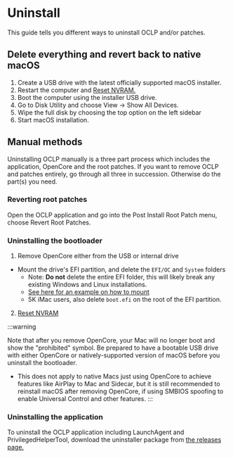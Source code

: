 # Uninstall

This guide tells you different ways to uninstall OCLP and/or patches.

## Delete everything and revert back to native macOS

1. Create a USB drive with the latest officially supported macOS installer.
2. Restart the computer and [Reset NVRAM.](https://support.apple.com/HT204063)
3. Boot the computer using the installer USB drive.
4. Go to Disk Utility and choose View -> Show All Devices.
5. Wipe the full disk by choosing the top option on the left sidebar
6. Start macOS installation.

## Manual methods

Uninstalling OCLP manually is a three part process which includes the application, OpenCore and the root patches. If you want to remove OCLP and patches entirely, go through all three in succession. Otherwise do the part(s) you need.

### Reverting root patches

Open the OCLP application and go into the Post Install Root Patch menu, choose Revert Root Patches. 

### Uninstalling the bootloader

1. Remove OpenCore either from the USB or internal drive

  * Mount the drive's EFI partition, and delete the `EFI/OC` and `System` folders
    * Note: **Do not** delete the entire EFI folder, this will likely break any existing Windows and Linux installations.
    * [See here for an example on how to mount](https://dortania.github.io/OpenCore-Post-Install/universal/oc2hdd.html)
    * 5K iMac users, also delete `boot.efi` on the root of the EFI partition.

2. [Reset NVRAM](https://support.apple.com/HT204063)

:::warning

Note that after you remove OpenCore, your Mac will no longer boot and show the "prohibited" symbol. Be prepared to have a bootable USB drive with either OpenCore or natively-supported version of macOS before you uninstall the bootloader.

* This does not apply to native Macs just using OpenCore to achieve features like AirPlay to Mac and Sidecar, but it is still recommended to reinstall macOS after removing OpenCore, if using SMBIOS spoofing to enable Universal Control and other features.
:::

### Uninstalling the application

To uninstall the OCLP application including LaunchAgent and PrivilegedHelperTool, download the uninstaller package from [the releases page.](https://github.com/dortania/OpenCore-Legacy-Patcher/releases)



